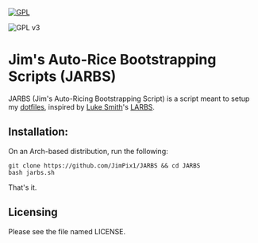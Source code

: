 [![GPL](https://img.shields.io/badge/license-GPL--3.0-red.svg)](https://github.com/JimPix1/JARBS/blob/main/LICENSE)

![GPL v3](https://www.gnu.org/graphics/gplv3-127x51.png)

# Jim's Auto-Rice Bootstrapping Scripts (JARBS)
JARBS (Jim's Auto-Ricing Bootstrapping Script) is a script meant to setup my [dotfiles](https://github.com/JimPix1/dotfiles), inspired by [Luke Smith](https://github.com/LukeSmithxyz)'s [LARBS](https://github.com/LukeSmithxyz/LARBS).

## Installation:
On an Arch-based distribution, run the following:

```
git clone https://github.com/JimPix1/JARBS && cd JARBS
bash jarbs.sh
```

That's it.

## Licensing
Please see the file named LICENSE.
